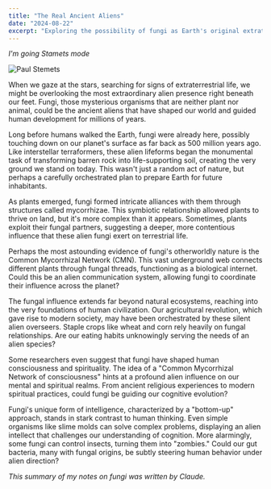```yaml
---
title: "The Real Ancient Aliens"
date: "2024-08-22"
excerpt: "Exploring the possibility of fungi as Earth's original extraterrestrial influencers."
---
```


*I'm going Stamets mode*

![Paul Stemets](/images/stamets.jpg "Paul Stamets on JRE")

When we gaze at the stars, searching for signs of extraterrestrial life, we might be overlooking the most extraordinary alien presence right beneath our feet. Fungi, those mysterious organisms that are neither plant nor animal, could be the ancient aliens that have shaped our world and guided human development for millions of years.

Long before humans walked the Earth, fungi were already here, possibly touching down on our planet's surface as far back as 500 million years ago. Like interstellar terraformers, these alien lifeforms began the monumental task of transforming barren rock into life-supporting soil, creating the very ground we stand on today. This wasn't just a random act of nature, but perhaps a carefully orchestrated plan to prepare Earth for future inhabitants.

As plants emerged, fungi formed intricate alliances with them through structures called mycorrhizae. This symbiotic relationship allowed plants to thrive on land, but it's more complex than it appears. Sometimes, plants exploit their fungal partners, suggesting a deeper, more contentious influence that these alien fungi exert on terrestrial life.

Perhaps the most astounding evidence of fungi's otherworldly nature is the Common Mycorrhizal Network (CMN). This vast underground web connects different plants through fungal threads, functioning as a biological internet. Could this be an alien communication system, allowing fungi to coordinate their influence across the planet?

The fungal influence extends far beyond natural ecosystems, reaching into the very foundations of human civilization. Our agricultural revolution, which gave rise to modern society, may have been orchestrated by these silent alien overseers. Staple crops like wheat and corn rely heavily on fungal relationships. Are our eating habits unknowingly serving the needs of an alien species?

Some researchers even suggest that fungi have shaped human consciousness and spirituality. The idea of a "Common Mycorrhizal Network of consciousness" hints at a profound alien influence on our mental and spiritual realms. From ancient religious experiences to modern spiritual practices, could fungi be guiding our cognitive evolution?

Fungi's unique form of intelligence, characterized by a "bottom-up" approach, stands in stark contrast to human thinking. Even simple organisms like slime molds can solve complex problems, displaying an alien intellect that challenges our understanding of cognition. More alarmingly, some fungi can control insects, turning them into "zombies." Could our gut bacteria, many with fungal origins, be subtly steering human behavior under alien direction?

*This summary of my notes on fungi was written by Claude.*